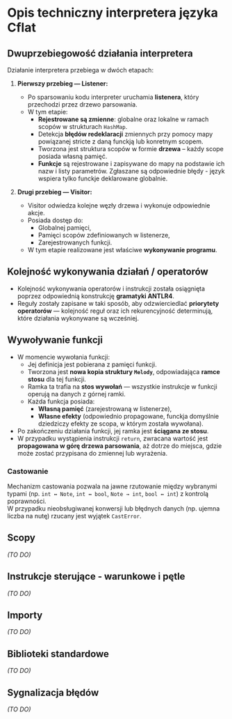 # Opis techniczny interpretera języka Cflat

## Dwuprzebiegowość działania interpretera

Działanie interpretera przebiega w dwóch etapach:

1. **Pierwszy przebieg — Listener:**
   - Po sparsowaniu kodu  interpreter uruchamia **listenera**, który przechodzi przez drzewo parsowania.
   - W tym etapie:
     - **Rejestrowane są zmienne**: globalne oraz lokalne w ramach scopów w strukturach `HashMap`.
     - Detekcja **błędów redeklaracji** zmiennych przy pomocy mapy powiązanej stricte z daną funckją lub konretnym scopem.
     - Tworzona jest struktura scopów w formie **drzewa** – każdy scope posiada własną pamięć.
     - **Funkcje** są rejestrowane i zapisywane do mapy na podstawie ich nazw i listy parametrów. Zgłaszane są odpowiednie błędy - język wspiera tylko funckje deklarowane globalnie.

2. **Drugi przebieg — Visitor:**
   - Visitor odwiedza kolejne węzły drzewa i wykonuje odpowiednie akcje.
   - Posiada dostęp do:
     - Globalnej pamięci,
     - Pamięci scopów zdefiniowanych w listenerze,
     - Zarejestrowanych funkcji.
   - W tym etapie realizowane jest właściwe **wykonywanie programu**.

## Kolejność wykonywania działań / operatorów

- Kolejność wykonywania operatorów i instrukcji została osiągnięta poprzez odpowiednią konstrukcję **gramatyki ANTLR4**.
- Reguły zostały zapisane w taki sposób, aby odzwierciedlać **priorytety operatorów** — kolejność reguł oraz ich rekurencyjność determinują, które działania wykonywane są wcześniej.

## Wywoływanie funkcji

- W momencie wywołania funkcji:
  - Jej definicja jest pobierana z pamięci funkcji.
  - Tworzona jest **nowa kopia struktury `Melody`**, odpowiadająca **ramce stosu** dla tej funkcji.
  - Ramka ta trafia na **stos wywołań** — wszystkie instrukcje w funkcji operują na danych z górnej ramki.
  - Każda funkcja posiada:
    - **Własną pamięć** (zarejestrowaną w listenerze),
    - **Własne efekty** (odpowiednio propagowane, funckja domyślnie dziedziczy efekty ze scopa, w którym została wywołana).
- Po zakończeniu działania funkcji, jej ramka jest **ściągana ze stosu**.
- W przypadku wystąpienia instrukcji `return`, zwracana wartość jest **propagowana w górę drzewa parsowania**, aż dotrze do miejsca, gdzie może zostać przypisana do zmiennej lub wyrażenia.

### Castowanie

Mechanizm castowania pozwala na jawne rzutowanie między wybranymi typami (np. `int ↔ Note`, `int ↔ bool`, `Note → int`, `bool ↔ int`) z kontrolą poprawności.  
W przypadku nieobsługiwanej konwersji lub błędnych danych (np. ujemna liczba na nutę) rzucany jest wyjątek `CastError`.

## Scopy

*(TO DO)*

## Instrukcje sterujące - warunkowe i pętle

*(TO DO)*


## Importy

*(TO DO)*

## Biblioteki standardowe

*(TO DO)*

## Sygnalizacja błędów

*(TO DO)*

